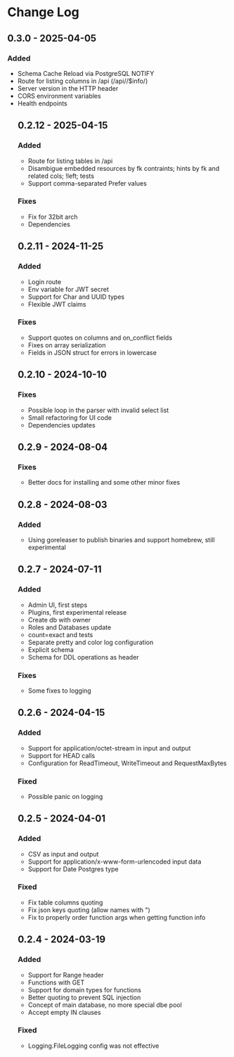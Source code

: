 # Change Log

## 0.3.0 - 2025-04-05

### Added
* Schema Cache Reload via PostgreSQL NOTIFY
* Route for listing columns in /api (/api/<db>/$info/<table>)
* Server version in the HTTP header
* CORS environment variables
* Health endpoints

## 0.2.12 - 2025-04-15

### Added
* Route for listing tables in /api
* Disambigue embedded resources by fk contraints; hints by fk and related cols; !left; tests
* Support comma-separated Prefer values

### Fixes
* Fix for 32bit arch
* Dependencies

## 0.2.11 - 2024-11-25

### Added
* Login route
* Env variable for JWT secret
* Support for Char and UUID types
* Flexible JWT claims

### Fixes
* Support quotes on columns and on_conflict fields
* Fixes on array serialization
* Fields in JSON struct for errors in lowercase

## 0.2.10 - 2024-10-10

### Fixes
* Possible loop in the parser with invalid select list
* Small refactoring for UI code
* Dependencies updates

## 0.2.9 - 2024-08-04

### Fixes
* Better docs for installing and some other minor fixes

## 0.2.8 - 2024-08-03

### Added
* Using goreleaser to publish binaries and support homebrew, still experimental

## 0.2.7 - 2024-07-11

### Added
* Admin UI, first steps
* Plugins, first experimental release
* Create db with owner
* Roles and Databases update
* count=exact and tests
* Separate pretty and color log configuration
* Explicit schema
* Schema for DDL operations as header

### Fixes
* Some fixes to logging

## 0.2.6 - 2024-04-15

### Added
* Support for application/octet-stream in input and output
* Support for HEAD calls
* Configuration for ReadTimeout, WriteTimeout and RequestMaxBytes

### Fixed
* Possible panic on logging

## 0.2.5 - 2024-04-01

### Added
* CSV as input and output
* Support for application/x-www-form-urlencoded input data
* Support for Date Postgres type

### Fixed
* Fix table columns quoting
* Fix json keys quoting (allow names with ")
* Fix to properly order function args when getting function info

## 0.2.4 - 2024-03-19

### Added
* Support for Range header
* Functions with GET
* Support for domain types for functions
* Better quoting to prevent SQL injection
* Concept of main database, no more special dbe pool
* Accept empty IN clauses 

### Fixed
* Logging.FileLogging config was not effective
